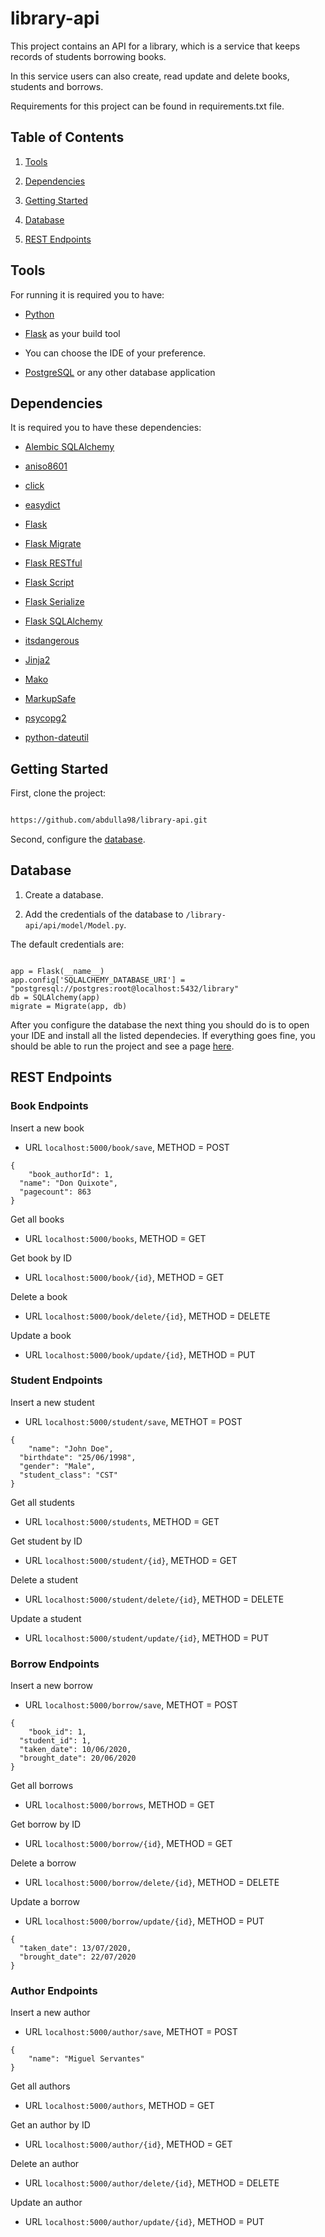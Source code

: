# library-api
This project contains an API for a library, which is a service that keeps records of students borrowing books.

In this service users can also create, read update and delete books, students and borrows.

Requirements for this project can be found in requirements.txt file.

## Table of Contents

1. [Tools](#tools)

1. [Dependencies](#dependencies)

1. [Getting Started](#getting-started)

1. [Database](#database)

1. [REST Endpoints](#rest-endpoints)

## Tools

For running it is required you to have:

* [Python](https://www.python.org/)

* [Flask](https://flask.palletsprojects.com/en/1.1.x/) as your build tool

* You can choose the IDE of your preference.

* [PostgreSQL](https://www.postgresql.org/) or any other database application

## Dependencies

It is required you to have these dependencies:

* [Alembic SQLAlchemy](https://alembic.sqlalchemy.org/en/latest/)

* [aniso8601](https://pypi.org/project/aniso8601/)

* [click](https://click.palletsprojects.com/en/7.x/)

* [easydict](https://pypi.org/project/easydict/)

* [Flask](https://flask.palletsprojects.com/en/1.1.x/)

* [Flask Migrate](https://pypi.org/project/Flask-Migrate/)

* [Flask RESTful](https://flask-restful.readthedocs.io/en/latest/)

* [Flask Script](https://flask-script.readthedocs.io/en/latest/)

* [Flask Serialize](https://pypi.org/project/flask-serialize/)

* [Flask SQLAlchemy](https://pypi.org/project/Flask-SQLAlchemy/)

* [itsdangerous](https://pypi.org/project/itsdangerous/)

* [Jinja2](https://jinja.palletsprojects.com/en/2.11.x/)

* [Mako](https://pypi.org/project/Mako/)

* [MarkupSafe](https://pypi.org/project/MarkupSafe/)

* [psycopg2](https://pypi.org/project/psycopg2/)

* [python-dateutil](https://pypi.org/project/python-dateutil/)

## Getting Started

First, clone the project:

```bash

https://github.com/abdulla98/library-api.git

```

Second, configure the [database](#database).

## Database

1. Create a database.

1. Add the credentials of the database to `/library-api/api/model/Model.py`.

The default credentials are:

```

app = Flask(__name__)
app.config['SQLALCHEMY_DATABASE_URI'] = "postgresql://postgres:root@localhost:5432/library"
db = SQLAlchemy(app)
migrate = Migrate(app, db)

```

After you configure the database the next thing you should do is to open your IDE and install all the listed dependecies. If everything goes fine, you should be able to run the project and see a page [here](http://127.0.0.1:5000/).



## REST Endpoints

### Book Endpoints

Insert a new book
* URL ```localhost:5000/book/save```, METHOD = POST
```
{
	"book_authorId": 1,
  "name": "Don Quixote",
  "pagecount": 863
}
```

Get all books
* URL ```localhost:5000/books```, METHOD = GET

Get book by ID
* URL ```localhost:5000/book/{id}```, METHOD = GET

Delete a book
* URL ```localhost:5000/book/delete/{id}```, METHOD = DELETE

Update a book
* URL ```localhost:5000/book/update/{id}```, METHOD = PUT

### Student Endpoints

Insert a new student
* URL ```localhost:5000/student/save```, METHOT = POST
```
{
	"name": "John Doe",
  "birthdate": "25/06/1998",
  "gender": "Male",
  "student_class": "CST"
}
```

Get all students
* URL ```localhost:5000/students```, METHOD = GET

Get student by ID
* URL ```localhost:5000/student/{id}```, METHOD = GET

Delete a student
* URL ```localhost:5000/student/delete/{id}```, METHOD = DELETE

Update a student
* URL ```localhost:5000/student/update/{id}```, METHOD = PUT


### Borrow Endpoints

Insert a new borrow
* URL ```localhost:5000/borrow/save```, METHOT = POST
```
{
	"book_id": 1,
  "student_id": 1,
  "taken_date": 10/06/2020,
  "brought_date": 20/06/2020
}
```

Get all borrows
* URL ```localhost:5000/borrows```, METHOD = GET

Get borrow by ID
* URL ```localhost:5000/borrow/{id}```, METHOD = GET

Delete a borrow
* URL ```localhost:5000/borrow/delete/{id}```, METHOD = DELETE

Update a borrow
* URL ```localhost:5000/borrow/update/{id}```, METHOD = PUT
```
{
  "taken_date": 13/07/2020,
  "brought_date": 22/07/2020
}
```


### Author Endpoints

Insert a new author
* URL ```localhost:5000/author/save```, METHOT = POST
```
{
	"name": "Miguel Servantes"
}
```

Get all authors
* URL ```localhost:5000/authors```, METHOD = GET

Get an author by ID
* URL ```localhost:5000/author/{id}```, METHOD = GET

Delete an author
* URL ```localhost:5000/author/delete/{id}```, METHOD = DELETE

Update an author
* URL ```localhost:5000/author/update/{id}```, METHOD = PUT

